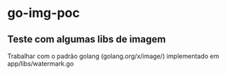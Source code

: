# go-img-poc
## Teste com algumas libs de imagem

Trabalhar com o padrão golang (golang.org/x/image/)
implementado em  app/libs/watermark.go 

